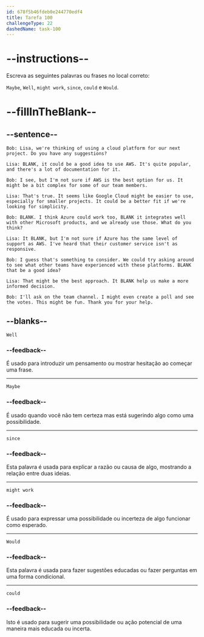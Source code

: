 ```yaml
---
id: 678f5b46fdeb0e244770edf4
title: Tarefa 100
challengeType: 22
dashedName: task-100
---
```


<!-- REVIEW -->

# --instructions--

Escreva as seguintes palavras ou frases no local correto:

`Maybe`, `Well`, `might work`, `since`, `could` e `Would`.

# --fillInTheBlank--

## --sentence--

`Bob: Lisa, we're thinking of using a cloud platform for our next project. Do you have any suggestions?`

`Lisa: BLANK, it could be a good idea to use AWS. It's quite popular, and there's a lot of documentation for it.`

`Bob: I see, but I'm not sure if AWS is the best option for us. It might be a bit complex for some of our team members.`

`Lisa: That's true. It seems like Google Cloud might be easier to use, especially for smaller projects. It could be a better fit if we're looking for simplicity.`

`Bob: BLANK. I think Azure could work too, BLANK it integrates well with other Microsoft products, and we already use those. What do you think?`

`Lisa: It BLANK, but I'm not sure if Azure has the same level of support as AWS. I've heard that their customer service isn't as responsive.`

`Bob: I guess that's something to consider. We could try asking around to see what other teams have experienced with these platforms. BLANK that be a good idea?`

`Lisa: That might be the best approach. It BLANK help us make a more informed decision.`

`Bob: I'll ask on the team channel. I might even create a poll and see the votes. This might be fun. Thank you for your help.`

## --blanks--

`Well`

### --feedback--

É usado para introduzir um pensamento ou mostrar hesitação ao começar uma frase.

---

`Maybe`

### --feedback--

É usado quando você não tem certeza mas está sugerindo algo como uma possibilidade.

---

`since`

### --feedback--

Esta palavra é usada para explicar a razão ou causa de algo, mostrando a relação entre duas ideias.

---

`might work`

### --feedback--

É usado para expressar uma possibilidade ou incerteza de algo funcionar como esperado.

---

`Would`

### --feedback--

Esta palavra é usada para fazer sugestões educadas ou fazer perguntas em uma forma condicional.

---

`could`

### --feedback--

Isto é usado para sugerir uma possibilidade ou ação potencial de uma maneira mais educada ou incerta.

